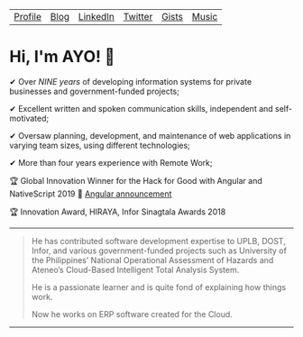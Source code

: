 <table>
  <tr>
    <td>
      <a href="https://ayco.io">Profile</a>
    </td>
    <td>
      <a href="https://blog.ayco.io">Blog</a>
    </td>
    <td>
      <a href="https://www.linkedin.com/in/ayoayco/">LinkedIn</a>
    </td>
    <td>
      <a href="https://twitter.com/ayoayco">Twitter</a>
    </td>
    <td>
      <a href="https://gist.github.com/ayoayco">Gists</a>
    </td>
    <td>
      <a href="https://soundcloud.com/ayoayco">Music</a>
    </td>
  </tr>
</table>

# Hi, I'm AYO! 👋

✔ Over *NINE years* of developing information systems for private businesses and government-funded projects;

✔ Excellent written and spoken communication skills, independent and self-motivated;

✔ Oversaw planning, development, and maintenance of web applications in varying team sizes, using different technologies;

✔ More than four years experience with Remote Work;

🏆 Global Innovation Winner for the Hack for Good with Angular and NativeScript 2019 🎉 [Angular announcement](https://blog.angular.io/hack-for-good-6b500f1946a3#36f0)

🏆 Innovation Award, HIRAYA, Infor Sinagtala Awards 2018

-----

> He has contributed software development expertise to UPLB, DOST, Infor, and various government-funded projects such as University of the Philippines’ National Operational Assessment of Hazards and Ateneo’s Cloud-Based Intelligent Total Analysis System.
>
> He is a passionate learner and is quite fond of explaining how things work.
> 
> Now he works on ERP software created for the Cloud.

-----


<!--
**ayoayco/ayoayco** is a ✨ _special_ ✨ repository because its `README.md` (this file) appears on your GitHub profile.

Here are some ideas to get you started:

- 🔭 I’m currently working on ...
- 🌱 I’m currently learning ...
- 👯 I’m looking to collaborate on ...
- 🤔 I’m looking for help with ...
- 💬 Ask me about ...
- 📫 How to reach me: ...
- 😄 Pronouns: ...
- ⚡ Fun fact: ...

![simpson](https://media2.giphy.com/media/4pMX5rJ4PYAEM/giphy.gif?cid=790b7611ec3de2902571a0602b1853fb93000b3efa5619f9&rid=giphy.gif&ct=g)

-->

